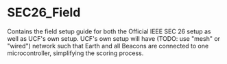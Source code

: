 # SEC26_Field
Contains the field setup guide for both the Official IEEE SEC 26 setup as well as UCF's own setup.
UCF's own setup will have (TODO: use "mesh" or "wired") network such that Earth and all Beacons are connected to one microcontroller, simplifying the scoring process.

